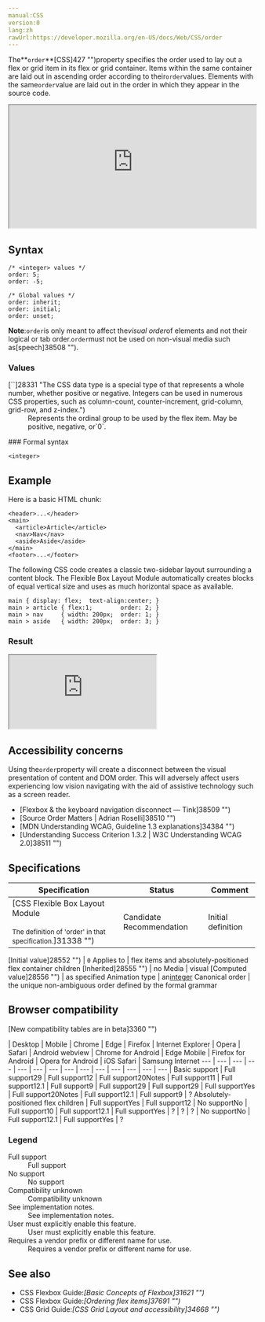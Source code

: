 ```yaml
---
manual:CSS
version:0
lang:zh
rawUrl:https://developer.mozilla.org/en-US/docs/Web/CSS/order
---
```






The**`order`**[CSS]427 "")property specifies the order used to lay out a flex or grid item in its flex or grid container. Items within the same container are laid out in ascending order according to their`order`values. Elements with the same`order`value are laid out in the order in which they appear in the source code.

<iframe src='https://interactive-examples.mdn.mozilla.net/pages/css/order.html' width='100%' height='250'></iframe>

## Syntax<a name="Syntax"></a>

```
/* <integer> values */
order: 5;
order: -5; 

/* Global values */
order: inherit;
order: initial;
order: unset;
```


**Note**:`order`is only meant to affect the*visual order*of elements and not their logical or tab order.`order`must not be used on non-visual media such as[speech]38508 "").



### Values<a name="Values"></a>
<dl><dt id=''>[`<integer>`]28331 "The <integer> CSS data type is a special type of <number> that represents a whole number, whether positive or negative. Integers can be used in numerous CSS properties, such as column-count, counter-increment, grid-column, grid-row, and z-index.")</dt><dd>Represents the ordinal group to be used by the flex item. May be positive, negative, or`0`.</dd></dl>
### Formal syntax<a name="Formal_syntax"></a>

```
<integer>
```

## Example<a name="Example"></a>


Here is a basic HTML chunk:


```
<header>...</header>
<main>
  <article>Article</article>
  <nav>Nav</nav>
  <aside>Aside</aside>
</main>
<footer>...</footer>
```


The following CSS code creates a classic two-sidebar layout surrounding a content block. The Flexible Box Layout Module automatically creates blocks of equal vertical size and uses as much horizontal space as available.


```
main { display: flex;  text-align:center; }
main > article { flex:1;        order: 2; }
main > nav     { width: 200px;  order: 1; }
main > aside   { width: 200px;  order: 3; }
```

### Result<a name="Result"></a>


<iframe src='https://mdn.mozillademos.org/en-US/docs/Web/CSS/order$samples/Example?revision=1367968' width='null' height='null'></iframe>



## Accessibility concerns<a name="Accessibility_concerns"></a>


Using the`order`property will create a disconnect between the visual presentation of content and DOM order. This will adversely affect users experiencing low vision navigating with the aid of assistive technology such as a screen reader.


* [Flexbox &amp; the keyboard navigation disconnect — Tink]38509 "")
* [Source Order Matters | Adrian Roselli]38510 "")
* [MDN Understanding WCAG, Guideline 1.3 explanations]34384 "")
* [Understanding Success Criterion 1.3.2 | W3C Understanding WCAG 2.0]38511 "")

## Specifications<a name="Specifications"></a>

Specification | Status | Comment 
 ---  |  ---  |  ---  | 
[CSS Flexible Box Layout Module<br></br><small>The definition of &#39;order&#39; in that specification.</small>]31338 "") | Candidate Recommendation | Initial definition 


[Initial value]28552 "") | `0` 
Applies to | flex items and absolutely-positioned flex container children 
[Inherited]28555 "") | no 
Media | visual 
[Computed value]28556 "") | as specified 
Animation type | an[integer](%28331#Interpolation "Values of the <integer> CSS data type are interpolated via integer discrete steps. The calculation is done as if they were real, floating-point numbers and the discrete value is obtained using the floor function.") 
Canonical order | the unique non-ambiguous order defined by the formal grammar 


## Browser compatibility<a name="Browser_compatibility"></a>
[New compatibility tables are in beta<i></i>]3360 "")

 | <abbr>Desktop<i></i></abbr> | <abbr>Mobile<i></i></abbr> 
 | <abbr>Chrome<i></i></abbr> | <abbr>Edge<i></i></abbr> | <abbr>Firefox<i></i></abbr> | <abbr>Internet Explorer<i></i></abbr> | <abbr>Opera<i></i></abbr> | <abbr>Safari<i></i></abbr> | <abbr>Android webview<i></i></abbr> | <abbr>Chrome for Android<i></i></abbr> | <abbr>Edge Mobile<i></i></abbr> | <abbr>Firefox for Android<i></i></abbr> | <abbr>Opera for Android<i></i></abbr> | <abbr>iOS Safari<i></i></abbr> | <abbr>Samsung Internet<i></i></abbr> 
 ---  |  ---  |  ---  |  ---  |  ---  |  ---  |  ---  |  ---  |  ---  |  ---  |  ---  |  ---  |  ---  |  ---  | 
Basic support | <abbr>Full support</abbr>29 | <abbr>Full support</abbr>12 | <abbr>Full support</abbr>20<abbr>Notes<i></i></abbr> | <abbr>Full support</abbr>11 | <abbr>Full support</abbr>12.1 | <abbr>Full support</abbr>9 | <abbr>Full support</abbr>29 | <abbr>Full support</abbr>29 | <abbr>Full support</abbr>Yes | <abbr>Full support</abbr>20<abbr>Notes<i></i></abbr> | <abbr>Full support</abbr>12.1 | <abbr>Full support</abbr>9 | <abbr>?</abbr> 
Absolutely-positioned flex children | <abbr>Full support</abbr>Yes | <abbr>Full support</abbr>12 | <abbr>No support</abbr>No | <abbr>Full support</abbr>10 | <abbr>Full support</abbr>12.1 | <abbr>Full support</abbr>Yes | <abbr>?</abbr> | <abbr>?</abbr> | <abbr>?</abbr> | <abbr>No support</abbr>No | <abbr>Full support</abbr>12.1 | <abbr>Full support</abbr>Yes | <abbr>?</abbr> 


### Legend<a name="Legend"></a>
<dl><dt id=''><abbr>Full support</abbr></dt><dd>Full support</dd><dt id=''><abbr>No support</abbr></dt><dd>No support</dd><dt id=''><abbr>Compatibility unknown</abbr></dt><dd>Compatibility unknown</dd><dt id=''><abbr>See implementation notes.<i></i></abbr></dt><dd>See implementation notes.</dd><dt id=''><abbr>User must explicitly enable this feature.<i></i></abbr></dt><dd>User must explicitly enable this feature.</dd><dt id=''><abbr>Requires a vendor prefix or different name for use.<i></i></abbr></dt><dd>Requires a vendor prefix or different name for use.</dd></dl>

## See also<a name="See_also"></a>

* CSS Flexbox Guide:*[Basic Concepts of Flexbox]31621 "")*
* CSS Flexbox Guide:*[Ordering flex items]37691 "")*
* CSS Grid Guide:*[CSS Grid Layout and accessibility]34668 "")*



